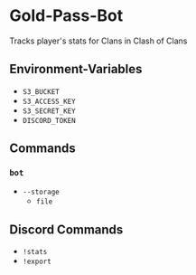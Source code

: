 # Gold-Pass-Bot
Tracks player's stats for Clans in Clash of Clans

## Environment-Variables
* `S3_BUCKET`
* `S3_ACCESS_KEY`
* `S3_SECRET_KEY`
* `DISCORD_TOKEN`

## Commands
### `bot`
* `--storage`
	* `file`

## Discord Commands
* `!stats`
* `!export`
